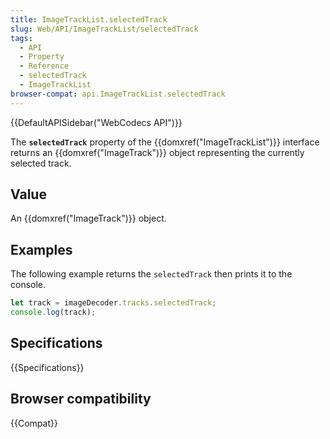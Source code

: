 ```yaml
---
title: ImageTrackList.selectedTrack
slug: Web/API/ImageTrackList/selectedTrack
tags:
  - API
  - Property
  - Reference
  - selectedTrack
  - ImageTrackList
browser-compat: api.ImageTrackList.selectedTrack
---
```

{{DefaultAPISidebar("WebCodecs API")}}

The **`selectedTrack`** property of the {{domxref("ImageTrackList")}} interface returns an {{domxref("ImageTrack")}} object representing the currently selected track.

## Value

An {{domxref("ImageTrack")}} object.

## Examples

The following example returns the `selectedTrack` then prints it to the console.

```js
let track = imageDecoder.tracks.selectedTrack;
console.log(track);
```

## Specifications

{{Specifications}}

## Browser compatibility

{{Compat}}
